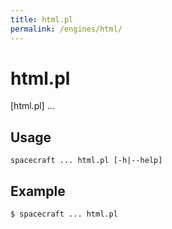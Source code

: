 ```yaml
---
title: html.pl
permalink: /engines/html/
---
```

[{{page.title}}]: {{site.engine_baseurl}}/{{page.title}}


html.pl
===========

[html.pl] ...


Usage
-----

```
spacecraft ... html.pl [-h|--help]
```


Example
-------

```
$ spacecraft ... html.pl
```

